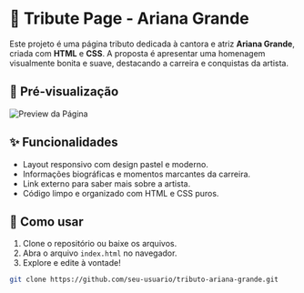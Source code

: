 # 🎤 Tribute Page - Ariana Grande

Este projeto é uma página tributo dedicada à cantora e atriz **Ariana Grande**, criada com **HTML** e **CSS**. A proposta é apresentar uma homenagem visualmente bonita e suave, destacando a carreira e conquistas da artista.

## 🌟 Pré-visualização

![Preview da Página](https://upload.wikimedia.org/wikipedia/commons/thumb/2/25/Ariana_Grande_Grammys_Red_Carpet_2020.png/440px-Ariana_Grande_Grammys_Red_Carpet_2020.png)

## ✨ Funcionalidades

- Layout responsivo com design pastel e moderno.
- Informações biográficas e momentos marcantes da carreira.
- Link externo para saber mais sobre a artista.
- Código limpo e organizado com HTML e CSS puros.

## 🚀 Como usar

1. Clone o repositório ou baixe os arquivos.
2. Abra o arquivo `index.html` no navegador.
3. Explore e edite à vontade!

```bash
git clone https://github.com/seu-usuario/tributo-ariana-grande.git
